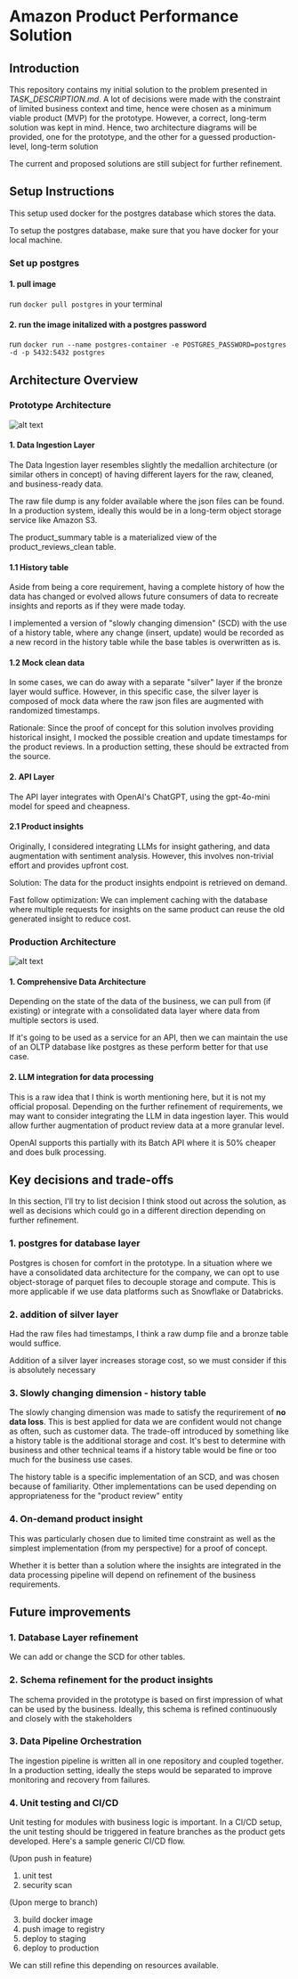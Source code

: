 # Amazon Product Performance Solution

## Introduction

This repository contains my initial solution to the problem presented in *TASK_DESCRIPTION.md*. A lot of decisions were made with the constraint of limited business context and time, hence were chosen as a minimum viable product (MVP) for the prototype. However, a correct, long-term solution was kept in mind. Hence, two architecture diagrams will be provided, one for the prototype, and the other for a guessed production-level, long-term solution

The current and proposed solutions are still subject for further refinement.


## Setup Instructions

This setup used docker for the postgres database which stores the data.

To setup the postgres database, make sure that you have docker for your local machine.

### Set up postgres

#### 1. pull image

run `docker pull postgres` in your terminal

#### 2. run the image initalized with a postgres password

run `docker run --name postgres-container -e POSTGRES_PASSWORD=postgres -d -p 5432:5432 postgres`

## Architecture Overview

### Prototype Architecture

![alt text](sellerx_prototype_archi_diagram.png)

#### 1. Data Ingestion Layer

The Data Ingestion layer resembles slightly the medallion architecture (or similar others in concept) of having different layers for the raw, cleaned, and business-ready data.

The raw file dump is any folder available where the json files can be found. In a production system, ideally this would be in a long-term object storage service like Amazon S3. 

The product_summary table is a materialized view of the product_reviews_clean table. 

#### 1.1 History table

Aside from being a core requirement, having a complete history of how the data has changed or evolved allows future consumers of data to recreate insights and reports as if they were made today.

I implemented a version of "slowly changing dimension" (SCD) with the use of a history table, where any change (insert, update) would be recorded as a new record in the history table while the base tables is overwritten as is.


#### 1.2 Mock clean data

In some cases, we can do away with a separate "silver" layer if the bronze layer would suffice. However, in this specific case, the silver layer is composed of mock data where the raw json files are augmented with randomized timestamps.

Rationale: Since the proof of concept for this solution involves providing historical insight, I mocked the possible creation and update timestamps for the product reviews. In a production setting, these should be extracted from the source.

#### 2. API Layer

The API layer integrates with OpenAI's ChatGPT, using the gpt-4o-mini model for speed and cheapness. 

#### 2.1 Product insights

Originally, I considered integrating LLMs for insight gathering, and data augmentation with sentiment analysis. However, this involves non-trivial effort and provides upfront cost.

Solution: The data for the product insights endpoint is retrieved on demand. 

Fast follow optimization: We can implement caching with the database where multiple requests for insights on the same product can reuse the old generated insight to reduce cost.

### Production Architecture

![alt text](sellerx_production_archi_diagram.png)

#### 1. Comprehensive Data Architecture

Depending on the state of the data of the business, we can pull from (if existing) or integrate with a consolidated data layer where data from multiple sectors is used. 

If it's going to be used as a service for an API, then we can maintain the use of an OLTP database like postgres as these perform better for that use case.

#### 2. LLM integration for data processing

This is a raw idea that I think is worth mentioning here, but it is not my official proposal. Depending on the further refinement of requirements, we may want to consider integrating the LLM in data ingestion layer. This would allow further augmentation of product review data at a more granular level. 

OpenAI supports this partially with its Batch API where it is 50% cheaper and does bulk processing.

## Key decisions and trade-offs

In this section, I'll try to list decision I think stood out across the solution, as well as decisions which could go in a different direction depending on further refinement.

### 1. postgres for database layer

Postgres is chosen for comfort in the prototype. In a situation where we have a consolidated data architecture for the company, we can opt to use object-storage of parquet files to decouple storage and compute. This is more applicable if we use data platforms such as Snowflake or Databricks.

### 2. addition of silver layer

Had the raw files had timestamps, I think a raw dump file and a bronze table would suffice.

Addition of a silver layer increases storage cost, so we must consider if this is absolutely necessary

### 3. Slowly changing dimension - history table

The slowly changing dimension was made to satisfy the requrirement of **no data loss**. This is best applied for data we are confident would not change as often, such as customer data. The trade-off introduced by something like a history table is the additional storage and cost. It's best to determine with business and other technical teams if a history table would be fine or too much for the business use cases.

The history table is a specific implementation of an SCD, and was chosen because of familiarity. Other implementations can be used depending on appropriateness for the "product review" entity

### 4. On-demand product insight

This was particularly chosen due to limited time constraint as well as the simplest implementation (from my perspective) for a proof of concept.

Whether it is better than a solution where the insights are integrated in the data processing pipeline will depend on refinement of the business requirements. 


## Future improvements

### 1. Database Layer refinement

We can add or change the SCD for other tables.

### 2. Schema refinement for the product insights

The schema provided in the prototype is based on first impression of what can be used by the business. Ideally, this schema is refined continuously and closely with the stakeholders

### 3. Data Pipeline Orchestration

The ingestion pipeline is written all in one repository and coupled together. In a production setting, ideally the steps would be separated to improve monitoring and recovery from failures.

### 4. Unit testing and CI/CD

Unit testing for modules with business logic is important. In a CI/CD setup, the unit testing should be triggered in feature branches as the product gets developed. Here's a sample generic CI/CD flow.

(Upon push in feature)

1. unit test
2. security scan

(Upon merge to branch)

3. build docker image
4. push image to registry
5. deploy to staging
6. deploy to production

We can still refine this depending on resources available.